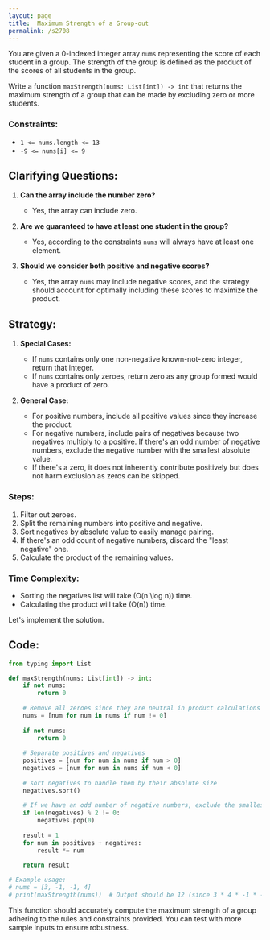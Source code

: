 ```yaml
---
layout: page
title:  Maximum Strength of a Group-out
permalink: /s2708
---
```

You are given a 0-indexed integer array `nums` representing the score of each student in a group. The strength of the group is defined as the product of the scores of all students in the group.

Write a function `maxStrength(nums: List[int]) -> int` that returns the maximum strength of a group that can be made by excluding zero or more students.

### Constraints:
- `1 <= nums.length <= 13`
- `-9 <= nums[i] <= 9`

## Clarifying Questions:
1. **Can the array include the number zero?**
   - Yes, the array can include zero.
   
2. **Are we guaranteed to have at least one student in the group?**
   - Yes, according to the constraints `nums` will always have at least one element.

3. **Should we consider both positive and negative scores?**
   - Yes, the array `nums` may include negative scores, and the strategy should account for optimally including these scores to maximize the product.

## Strategy:
1. **Special Cases:**
   - If `nums` contains only one non-negative known-not-zero integer, return that integer.
   - If `nums` contains only zeroes, return zero as any group formed would have a product of zero.
   
2. **General Case:**
   - For positive numbers, include all positive values since they increase the product.
   - For negative numbers, include pairs of negatives because two negatives multiply to a positive. If there's an odd number of negative numbers, exclude the negative number with the smallest absolute value.
   - If there's a zero, it does not inherently contribute positively but does not harm exclusion as zeros can be skipped.

### Steps:
1. Filter out zeroes.
2. Split the remaining numbers into positive and negative.
3. Sort negatives by absolute value to easily manage pairing.
4. If there's an odd count of negative numbers, discard the "least negative" one.
5. Calculate the product of the remaining values.

### Time Complexity:
- Sorting the negatives list will take \(O(n \log n)\) time.
- Calculating the product will take \(O(n)\) time.

Let's implement the solution.

## Code:

```python
from typing import List

def maxStrength(nums: List[int]) -> int:
    if not nums:
        return 0
    
    # Remove all zeroes since they are neutral in product calculations
    nums = [num for num in nums if num != 0]
    
    if not nums: 
        return 0
    
    # Separate positives and negatives
    positives = [num for num in nums if num > 0]
    negatives = [num for num in nums if num < 0]
    
    # sort negatives to handle them by their absolute size
    negatives.sort()
    
    # If we have an odd number of negative numbers, exclude the smallest
    if len(negatives) % 2 != 0:
        negatives.pop(0)
    
    result = 1
    for num in positives + negatives:
        result *= num
    
    return result

# Example usage:
# nums = [3, -1, -1, 4]
# print(maxStrength(nums))  # Output should be 12 (since 3 * 4 * -1 * -1 == 12)
```

This function should accurately compute the maximum strength of a group adhering to the rules and constraints provided. You can test with more sample inputs to ensure robustness.